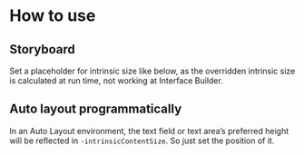 
# How to use
## Storyboard 
Set a placeholder for intrinsic size like below, as the overridden intrinsic size is calculated at run time, not working at Interface Builder.
## Auto layout programmatically
In an Auto Layout environment, the text field or text area’s preferred height will be reflected in `-intrinsicContentSize`. So just set the position of it. 
